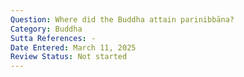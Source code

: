 ```yaml
---
Question: Where did the Buddha attain parinibbāna?
Category: Buddha
Sutta References: -
Date Entered: March 11, 2025
Review Status: Not started
---
```

